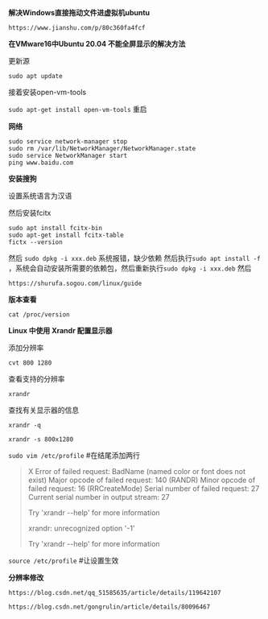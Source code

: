 **解决Windows直接拖动文件进虚拟机ubuntu**

`https://www.jianshu.com/p/80c360fa4fcf`

**在VMware16中Ubuntu 20.04 不能全屏显示的解决方法**

更新源

`sudo apt update`

接着安装open-vm-tools

`sudo apt-get install open-vm-tools`
重启

**网络**
```
sudo service network-manager stop
sudo rm /var/lib/NetworkManager/NetworkManager.state
sudo service NetworkManager start
ping www.baidu.com
```

**安装搜狗**

设置系统语言为汉语

然后安装fcitx
```
sudo apt install fcitx-bin
sudo apt-get install fcitx-table
fictx --version
```
然后
`sudo dpkg -i xxx.deb`
系统报错，缺少依赖
然后执行`sudo apt install -f  `，系统会自动安装所需要的依赖包，然后重新执行`sudo dpkg -i xxx.deb`
然后

`https://shurufa.sogou.com/linux/guide`

**版本查看**

`cat /proc/version`

**Linux 中使用 Xrandr 配置显示器**

添加分辨率

`cvt 800 1280`

查看支持的分辨率

`xrandr`

查找有关显示器的信息

`xrandr -q`

`xrandr -s 800x1280`

`sudo vim /etc/profile` #在结尾添加两行

> X Error of failed request: BadName (named color or font does not exist)
> Major opcode of failed request: 140 (RANDR)
> Minor opcode of failed request: 16 (RRCreateMode)
> Serial number of failed request: 27
> Current serial number in output stream: 27
>
> Try 'xrandr --help' for more information
>
> xrandr: unrecognized option '-1'
>
> Try 'xrandr --help' for more information

`source /etc/profile` #让设置生效

**分辨率修改**

`https://blog.csdn.net/qq_51585635/article/details/119642107`

`https://blog.csdn.net/gongrulin/article/details/80096467`



